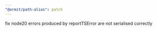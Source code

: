 ```yaml
---
"@armit/path-alias": patch
---
```


fix node20 errors produced by reportTSError are not serialised correctly
